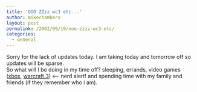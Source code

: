 ```yaml
---
title: 'OOO ZZzz wc3 etc...'
author: mikechambers
layout: post
permalink: /2002/09/19/ooo-zzzz-wc3-etc/
categories:
  - General
---
```



Sorry for the lack of updates today. I am taking today and tomorrow off so updates will be sparse.  
So what will I be doing in my time off? sleeping, errands, video games ([xbox][1], [warcraft 3][2]) <&#8211; nerd alert! and spending time with my family and friends (if they remember who i am).

 [1]: http://www.xbox.com
 [2]: http://www.blizzard.com/war3/